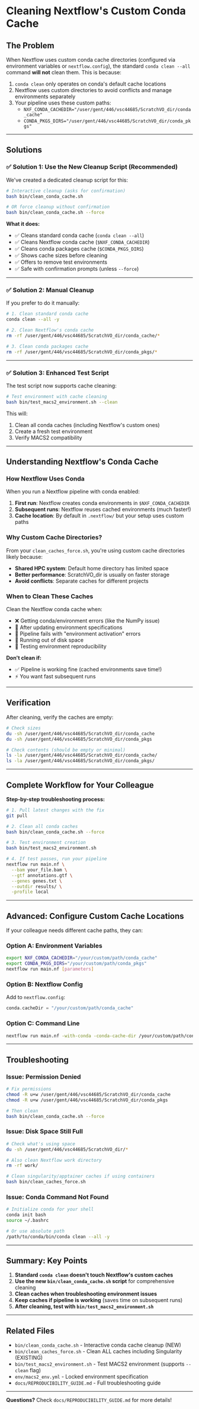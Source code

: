 # Cleaning Nextflow's Custom Conda Cache

## The Problem

When Nextflow uses custom conda cache directories (configured via environment variables or `nextflow.config`), the standard `conda clean --all` command **will not** clean them. This is because:

1. `conda clean` only operates on conda's default cache locations
2. Nextflow uses custom directories to avoid conflicts and manage environments separately
3. Your pipeline uses these custom paths:
   - `NXF_CONDA_CACHEDIR="/user/gent/446/vsc44685/ScratchVO_dir/conda_cache"`
   - `CONDA_PKGS_DIRS="/user/gent/446/vsc44685/ScratchVO_dir/conda_pkgs"`

---

## Solutions

### ✅ **Solution 1: Use the New Cleanup Script (Recommended)**

We've created a dedicated cleanup script for this:

```bash
# Interactive cleanup (asks for confirmation)
bash bin/clean_conda_cache.sh

# OR force cleanup without confirmation
bash bin/clean_conda_cache.sh --force
```

**What it does:**
- ✅ Cleans standard conda cache (`conda clean --all`)
- ✅ Cleans Nextflow conda cache (`$NXF_CONDA_CACHEDIR`)
- ✅ Cleans conda packages cache (`$CONDA_PKGS_DIRS`)
- ✅ Shows cache sizes before cleaning
- ✅ Offers to remove test environments
- ✅ Safe with confirmation prompts (unless `--force`)

---

### ✅ **Solution 2: Manual Cleanup**

If you prefer to do it manually:

```bash
# 1. Clean standard conda cache
conda clean --all -y

# 2. Clean Nextflow's conda cache
rm -rf /user/gent/446/vsc44685/ScratchVO_dir/conda_cache/*

# 3. Clean conda packages cache
rm -rf /user/gent/446/vsc44685/ScratchVO_dir/conda_pkgs/*
```

---

### ✅ **Solution 3: Enhanced Test Script**

The test script now supports cache cleaning:

```bash
# Test environment with cache cleaning
bash bin/test_macs2_environment.sh --clean
```

This will:
1. Clean all conda caches (including Nextflow's custom ones)
2. Create a fresh test environment
3. Verify MACS2 compatibility

---

## Understanding Nextflow's Conda Cache

### **How Nextflow Uses Conda**

When you run a Nextflow pipeline with conda enabled:

1. **First run**: Nextflow creates conda environments in `$NXF_CONDA_CACHEDIR`
2. **Subsequent runs**: Nextflow reuses cached environments (much faster!)
3. **Cache location**: By default in `.nextflow/` but your setup uses custom paths

### **Why Custom Cache Directories?**

From your `clean_caches_force.sh`, you're using custom cache directories likely because:
- **Shared HPC system**: Default home directory has limited space
- **Better performance**: ScratchVO_dir is usually on faster storage
- **Avoid conflicts**: Separate caches for different projects

### **When to Clean These Caches**

Clean the Nextflow conda cache when:
- ❌ Getting conda/environment errors (like the NumPy issue)
- 🔄 After updating environment specifications
- 🐛 Pipeline fails with "environment activation" errors
- 💾 Running out of disk space
- 🧪 Testing environment reproducibility

**Don't clean if:**
- ✅ Pipeline is working fine (cached environments save time!)
- ⚡ You want fast subsequent runs

---

## Verification

After cleaning, verify the caches are empty:

```bash
# Check sizes
du -sh /user/gent/446/vsc44685/ScratchVO_dir/conda_cache
du -sh /user/gent/446/vsc44685/ScratchVO_dir/conda_pkgs

# Check contents (should be empty or minimal)
ls -la /user/gent/446/vsc44685/ScratchVO_dir/conda_cache/
ls -la /user/gent/446/vsc44685/ScratchVO_dir/conda_pkgs/
```

---

## Complete Workflow for Your Colleague

**Step-by-step troubleshooting process:**

```bash
# 1. Pull latest changes with the fix
git pull

# 2. Clean all conda caches
bash bin/clean_conda_cache.sh --force

# 3. Test environment creation
bash bin/test_macs2_environment.sh

# 4. If test passes, run your pipeline
nextflow run main.nf \
  --bam your_file.bam \
  --gtf annotations.gtf \
  --genes genes.txt \
  --outdir results/ \
  -profile local
```

---

## Advanced: Configure Custom Cache Locations

If your colleague needs different cache paths, they can:

### **Option A: Environment Variables**
```bash
export NXF_CONDA_CACHEDIR="/your/custom/path/conda_cache"
export CONDA_PKGS_DIRS="/your/custom/path/conda_pkgs"
nextflow run main.nf [parameters]
```

### **Option B: Nextflow Config**
Add to `nextflow.config`:
```groovy
conda.cacheDir = "/your/custom/path/conda_cache"
```

### **Option C: Command Line**
```bash
nextflow run main.nf -with-conda -conda-cache-dir /your/custom/path/conda_cache
```

---

## Troubleshooting

### **Issue: Permission Denied**
```bash
# Fix permissions
chmod -R u+w /user/gent/446/vsc44685/ScratchVO_dir/conda_cache
chmod -R u+w /user/gent/446/vsc44685/ScratchVO_dir/conda_pkgs

# Then clean
bash bin/clean_conda_cache.sh --force
```

### **Issue: Disk Space Still Full**
```bash
# Check what's using space
du -sh /user/gent/446/vsc44685/ScratchVO_dir/*

# Also clean Nextflow work directory
rm -rf work/

# Clean singularity/apptainer caches if using containers
bash bin/clean_caches_force.sh
```

### **Issue: Conda Command Not Found**
```bash
# Initialize conda for your shell
conda init bash
source ~/.bashrc

# Or use absolute path
/path/to/conda/bin/conda clean --all -y
```

---

## Summary: Key Points

1. **Standard `conda clean` doesn't touch Nextflow's custom caches**
2. **Use the new `bin/clean_conda_cache.sh` script** for comprehensive cleaning
3. **Clean caches when troubleshooting environment issues**
4. **Keep caches if pipeline is working** (saves time on subsequent runs)
5. **After cleaning, test with `bin/test_macs2_environment.sh`**

---

## Related Files

- `bin/clean_conda_cache.sh` - Interactive conda cache cleanup (NEW)
- `bin/clean_caches_force.sh` - Clean ALL caches including Singularity (EXISTING)
- `bin/test_macs2_environment.sh` - Test MACS2 environment (supports `--clean` flag)
- `env/macs2_env.yml` - Locked environment specification
- `docs/REPRODUCIBILITY_GUIDE.md` - Full troubleshooting guide

---

**Questions?** Check `docs/REPRODUCIBILITY_GUIDE.md` for more details!
